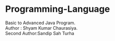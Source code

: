 # Programming-Language
Basic to Advanced Java Program.<br>
Author : Shyam Kumar Chaurasiya.<br>
Second Author:Sandip Sah Turha


